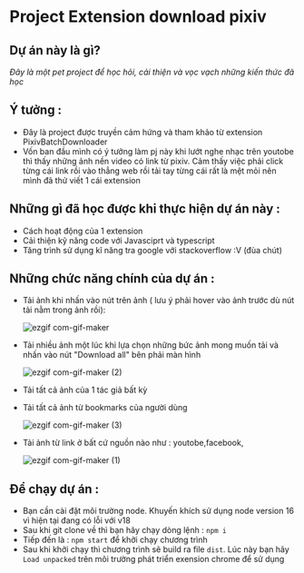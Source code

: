 # Project Extension download pixiv

## Dự án này là gì?

_Đây là một pet project để học hỏi, cải thiện và vọc vạch những kiến thức đã học_

## Ý tưởng :

- Đây là project được truyền cảm hứng và tham khảo từ extension PixivBatchDownloader
- Vốn ban đầu mình có ý tưởng làm pj này khi lướt nghe nhạc trên youtobe thì thấy những ảnh nền video có link
  từ pixiv. Cảm thấy việc phải click từng cái link rồi vào thẳng web rồi tải tay từng cái rất là mệt mỏi nên mình đã thử viết 1 cái extension

## Những gì đã học được khi thực hiện dự án này :

- Cách hoạt động của 1 extension
- Cải thiện kỹ năng code với Javasciprt và typescript
- Tăng trình sử dụng kĩ năng tra google với stackoverflow :V (đùa chút)

## Những chức năng chính của dự án :

- Tải ảnh khi nhấn vào nút trên ảnh ( lưu ý phải hover vào ảnh trước dù nút tải nằm trong ảnh rồi):
  
  ![ezgif com-gif-maker](https://user-images.githubusercontent.com/88889182/188258459-801c4ff6-dd80-4d95-82a2-e8ed24b2e5ef.gif)

- Tải nhiều ảnh một lúc khi lựa chọn những bức ảnh mong muốn tải và nhấn vào nút "Download all" bên phải màn hình

    ![ezgif com-gif-maker (2)](https://user-images.githubusercontent.com/88889182/188258468-e324c2d6-66ec-435b-8378-5b8a98522a6d.gif)

- Tải tất cả ảnh của 1 tác giả bất kỳ
- Tải tất cả ảnh từ bookmarks của người dùng

  ![ezgif com-gif-maker (3)](https://user-images.githubusercontent.com/88889182/188258662-56a1fbe1-8f2a-42cb-af1a-2cefb5ec6ec1.gif)

  
- Tải ảnh từ link ở bất cứ nguồn nào như : youtobe,facebook,
  
  ![ezgif com-gif-maker (1)](https://user-images.githubusercontent.com/88889182/188258474-582f23db-8537-41ec-9564-5f29c079133f.gif)

## Để chạy dự án :
 - Bạn cần cài đặt môi trường node. Khuyến khích sử dụng node version 16 vì hiện tại đang có lỗi với v18
 - Sau khi git clone về thì bạn hãy chạy dòng lệnh :  `npm i` 
 - Tiếp đến là : `npm start` để khởi chạy chương trình
 - Sau khi khởi chạy thì chương trình sẽ build ra file `dist`. Lúc này bạn hãy `Load unpacked` trên môi trường phát triển exension chrome để sử dụng
